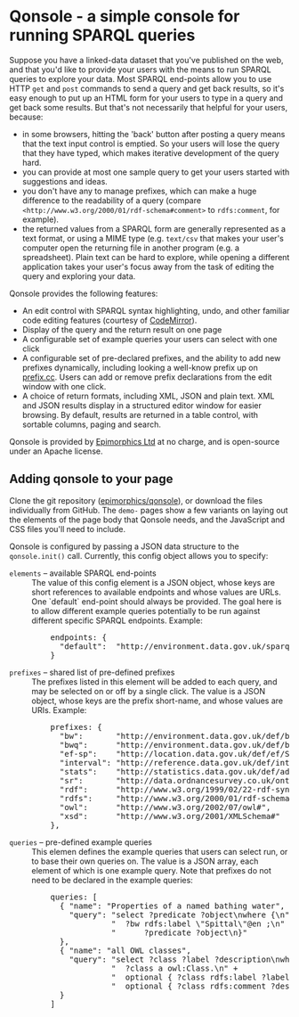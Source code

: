 # Qonsole - a simple console for running SPARQL queries

Suppose you have a linked-data dataset that you've published on the web, and that
you'd like to provide your users with the means to run SPARQL queries to explore 
your data. Most SPARQL end-points allow you to use HTTP `get` and `post` commands
to send a query and get back results, so it's easy enough to put up an HTML form for 
your users to type in a query and get back some results. But that's not necessarily
that helpful for your users, because:

  * in some browsers, hitting the 'back' button after posting a query means that the
  text input control is emptied. So your users will lose the query that they have typed, 
  which makes iterative development of the query hard.
  * you can provide at most one sample query to get your users started with suggestions
  and ideas.
  * you don't have any to manage prefixes, which can make a huge difference to the
  readability of a query (compare `<http://www.w3.org/2000/01/rdf-schema#comment>` to
  `rdfs:comment`, for example).
  * the returned values from a SPARQL form are generally represented as a text format, or
  using a MIME type (e.g. `text/csv` that makes your user's computer open the returning file
  in another program (e.g. a spreadsheet). Plain text can be hard to explore, while opening a
  different application takes your user's focus away from the task of editing the query and
  exploring your data.

Qonsole provides the following features:

  * An edit control with SPARQL syntax highlighting, undo, and other familiar code editing 
  features (courtesy of [CodeMirror](http://codemirror.net/)).
  * Display of the query and the return result on one page
  * A configurable set of example queries your users can select with one click
  * A configurable set of pre-declared prefixes, and the ability to add new prefixes dynamically,
  including looking a well-know prefix up on [prefix.cc](http://prefix.cc). Users can add or
  remove prefix declarations from the edit window with one click.
  * A choice of return formats, including XML, JSON and plain text. XML and JSON results
  display in a structured editor window for easier browsing. By default, results are returned
  in a table control, with sortable columns, paging and search.

Qonsole is provided by [Epimorphics Ltd](http://www.epimorphics.com) at no charge, 
and is open-source under an Apache license.

## Adding qonsole to your page

Clone the git repository ([epimorphics/qonsole](http://github.com/epimorphics/qonsole)), or
download the files individually from GitHub. The `demo-` pages show a few variants on laying
out the elements of the page body that Qonsole needs, and the JavaScript and CSS files you'll
need to include.

Qonsole is configured by passing a JSON data structure to the `qonsole.init()` call. Currently,
this config object allows you to specify:

<dl>
  <dt><code>elements</code> &ndash; available SPARQL end-points</dt>
  <dd>The value of this config element is a JSON object, whose keys are short
  references to available endpoints and whose values are URLs. One `default` end-point
  should always be provided. The goal here is to allow different example queries potentially
  to be run against different specific SPARQL endpoints. Example:
<pre>
    endpoints: {
      "default":  "http://environment.data.gov.uk/sparql/bwq/query",
    }
</pre>
  </dd>
  <dt><code>prefixes</code> &ndash; shared list of pre-defined prefixes</dt>
  <dd>The prefixes listed in this element will be added to each query, and may be
  selected on or off by a single click. The value is a JSON object, whose keys are the
  prefix short-name, and whose values are URIs. Example:

<pre>
    prefixes: {
      "bw":       "http://environment.data.gov.uk/def/bathing-water/",
      "bwq":      "http://environment.data.gov.uk/def/bathing-water-quality/",
      "ef-sp":    "http://location.data.gov.uk/def/ef/SamplingPoint/",
      "interval": "http://reference.data.gov.uk/def/intervals/",
      "stats":    "http://statistics.data.gov.uk/def/administrative-geography/",
      "sr":       "http://data.ordnancesurvey.co.uk/ontology/spatialrelations/",
      "rdf":      "http://www.w3.org/1999/02/22-rdf-syntax-ns#",
      "rdfs":     "http://www.w3.org/2000/01/rdf-schema#",
      "owl":      "http://www.w3.org/2002/07/owl#",
      "xsd":      "http://www.w3.org/2001/XMLSchema#"
    },
</pre>
  </dd>
  <dt><code>queries</code> &ndash; pre-defined example queries</dt>
  <dd>
  This elemen defines the example queries that users can select run, or
  to base their own queries on. The value is a JSON array, each element of
  which is one example query. Note that prefixes do not need to be
  declared in the example queries:
<pre>
    queries: [
      { "name": "Properties of a named bathing water",
        "query": "select ?predicate ?object\nwhere {\n" +
                 "  ?bw rdfs:label \"Spittal\"@en ;\n" +
                 "      ?predicate ?object\n}"
      },
      { "name": "all OWL classes",
        "query": "select ?class ?label ?description\nwhere {\n" +
                 "  ?class a owl:Class.\n" +
                 "  optional { ?class rdfs:label ?label}\n" +
                 "  optional { ?class rdfs:comment ?description}\n}"
      }
    ]
</pre>
  </dd>
</dl>



